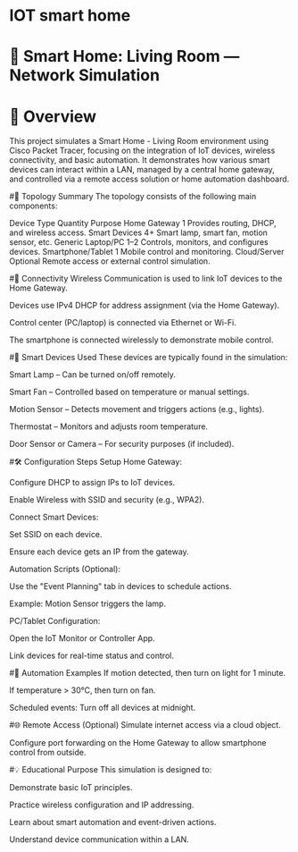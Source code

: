 # IOT smart home

# 📘 Smart Home: Living Room — Network Simulation
# 📝 Overview
This project simulates a Smart Home - Living Room environment using Cisco Packet Tracer, focusing on the integration of IoT devices, wireless connectivity, and basic automation. It demonstrates how various smart devices can interact within a LAN, managed by a central home gateway, and controlled via a remote access solution or home automation dashboard.

#🧱 Topology Summary
The topology consists of the following main components:

Device Type	Quantity	Purpose
Home Gateway	1	Provides routing, DHCP, and wireless access.
Smart Devices	4+	Smart lamp, smart fan, motion sensor, etc.
Generic Laptop/PC	1–2	Controls, monitors, and configures devices.
Smartphone/Tablet	1	Mobile control and monitoring.
Cloud/Server	Optional	Remote access or external control simulation.

#🔌 Connectivity
Wireless Communication is used to link IoT devices to the Home Gateway.

Devices use IPv4 DHCP for address assignment (via the Home Gateway).

Control center (PC/laptop) is connected via Ethernet or Wi-Fi.

The smartphone is connected wirelessly to demonstrate mobile control.

#📱 Smart Devices Used
These devices are typically found in the simulation:

Smart Lamp – Can be turned on/off remotely.

Smart Fan – Controlled based on temperature or manual settings.

Motion Sensor – Detects movement and triggers actions (e.g., lights).

Thermostat – Monitors and adjusts room temperature.

Door Sensor or Camera – For security purposes (if included).

#🛠️ Configuration Steps
Setup Home Gateway:

Configure DHCP to assign IPs to IoT devices.

Enable Wireless with SSID and security (e.g., WPA2).

Connect Smart Devices:

Set SSID on each device.

Ensure each device gets an IP from the gateway.

Automation Scripts (Optional):

Use the "Event Planning" tab in devices to schedule actions.

Example: Motion Sensor triggers the lamp.

PC/Tablet Configuration:

Open the IoT Monitor or Controller App.

Link devices for real-time status and control.

#🤖 Automation Examples
If motion detected, then turn on light for 1 minute.

If temperature > 30°C, then turn on fan.

Scheduled events: Turn off all devices at midnight.

#🌐 Remote Access (Optional)
Simulate internet access via a cloud object.

Configure port forwarding on the Home Gateway to allow smartphone control from outside.

#💡 Educational Purpose
This simulation is designed to:

Demonstrate basic IoT principles.

Practice wireless configuration and IP addressing.

Learn about smart automation and event-driven actions.

Understand device communication within a LAN.
